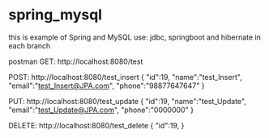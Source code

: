 # spring_mysql
this is example of Spring and MySQL use: jdbc, springboot and hibernate in each branch

postman
GET: http://localhost:8080/test

POST: http://localhost:8080/test_insert
{
    "id":19,
    "name":"test_Insert",
    "email":"test_Insert@JPA.com",
    "phone":"98877647647"
}

PUT: http://localhost:8080/test_update
{
    "id":19,
    "name":"test_Update",
    "email":"test_Update@JPA.com",
    "phone":"0000000"
}

DELETE: http://localhost:8080/test_delete
{
    "id":19,
}
